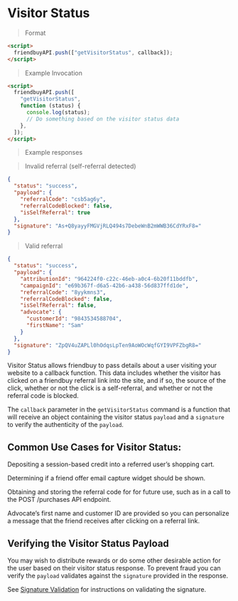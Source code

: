 # Visitor Status

> Format

```html
<script>
  friendbuyAPI.push(["getVisitorStatus", callback]);
</script>
```

> Example Invocation

```html
<script>
  friendbuyAPI.push([
    "getVisitorStatus",
    function (status) {
      console.log(status);
      // Do something based on the visitor status data
    },
  ]);
</script>
```

> Example responses

> Invalid referral (self-referral detected)

```json
{
  "status": "success",
  "payload": {
    "referralCode": "csb5ag6y",
    "referralCodeBlocked": false,
    "isSelfReferral": true
  },
  "signature": "As+Q8yayyFMGVjRLQ494s7DebeWnB2mWWB36CdYRxF8="
}
```

> Valid referral

```json
{
  "status": "success",
  "payload": {
    "attributionId": "964224f0-c22c-46eb-a0c4-6b20f11bddfb",
    "campaignId": "e69b367f-d6a5-42b6-a438-56d837ffd1de",
    "referralCode": "8yykmns3",
    "referralCodeBlocked": false,
    "isSelfReferral": false,
    "advocate": {
      "customerId": "9843534588704",
      "firstName": "Sam"
    }
  },
  "signature": "ZpQV4uZAPLl0hOdqsLpTen9AoWOcWqfGYI9VPFZbgR8="
}
```

Visitor Status allows friendbuy to pass details about a user visiting your website to a callback function. This data includes whether the visitor has clicked on a friendbuy referral link into the site, and if so, the source of the click, whether or not the click is a self-referral, and whether or not the referral code is blocked.

The `callback` parameter in the `getVisitorStatus` command is a function that will receive an object containing the
visitor status `payload` and a `signature` to verify the authenticity of the `payload`.

## Common Use Cases for Visitor Status:

Depositing a session-based credit into a referred user’s shopping cart.

Determining if a friend offer email capture widget should be shown.

Obtaining and storing the referral code for for future use, such as in a call to the POST /purchases API endpoint.

Advocate’s first name and customer ID are provided so you can personalize a message that the friend receives after clicking on a referral link.

## Verifying the Visitor Status Payload

You may wish to distribute rewards or do some other desirable action for the user based on their visitor status response.
To prevent fraud you can verify the `payload` validates against the `signature` provided in the response.

See <a href="#signature-validation">Signature Validation</a> for instructions on validating the signature.
